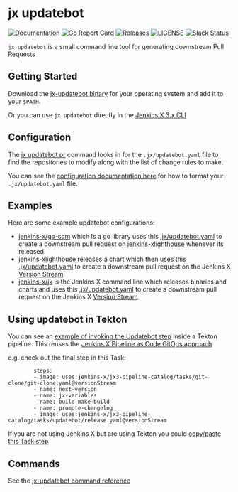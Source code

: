 # jx updatebot

[![Documentation](https://godoc.org/github.com/jenkins-x-plugins/jx-updatebot?status.svg)](https://pkg.go.dev/mod/github.com/jenkins-x-plugins/jx-updatebot)
[![Go Report Card](https://goreportcard.com/badge/github.com/jenkins-x-plugins/jx-updatebot)](https://goreportcard.com/report/github.com/jenkins-x-plugins/jx-updatebot)
[![Releases](https://img.shields.io/github/release-pre/jenkins-x-plugins/jx-updatebot.svg)](https://github.com/jenkins-x-plugins/jx-updatebot/releases)
[![LICENSE](https://img.shields.io/github/license/jenkins-x-plugins/jx-updatebot.svg)](https://github.com/jenkins-x-plugins/jx-updatebot/blob/master/LICENSE)
[![Slack Status](https://img.shields.io/badge/slack-join_chat-white.svg?logo=slack&style=social)](https://slack.k8s.io/)

`jx-updatebot` is a small command line tool for generating downstream Pull Requests


## Getting Started

Download the [jx-updatebot binary](https://github.com/jenkins-x-plugins/jx-updatebot/releases) for your operating system and add it to your `$PATH`.

Or you can use `jx updatebot` directly in the [Jenkins X 3.x CLI](https://github.com/jenkins-x/jx)


## Configuration

The [jx updatebot pr](https://github.com/jenkins-x-plugins/jx-updatebot/blob/master/docs/cmd/jx-updatebot_pr.md) command looks in for the `.jx/updatebot.yaml` file to find the repositories to modify along with the list of change rules to make.

You can see the [configuration documentation here](https://github.com/jenkins-x-plugins/jx-updatebot/blob/master/docs/config.md#updatebot.jenkins-x.io/v1alpha1.UpdateConfig) for how to format your `.jx/updatebot.yaml` file.
         
## Examples

Here are some example updatebot configurations:

* [jenkins-x/go-scm](https://github.com/jenkins-x/go-scm) which is a go library uses this [.jx/updatebot.yaml](https://github.com/jenkins-x/go-scm/blob/main/.jx/updatebot.yaml) to create a downstream pull request on [jenkins-xlighthouse](https://github.com/jenkins-x/lighthouse) whenever its released. 
* [jenkins-xlighthouse](https://github.com/jenkins-x/lighthouse) releases a chart which then uses this [.jx/updatebot.yaml](https://github.com/jenkins-x/lighthouse/blob/main/.jx/updatebot.yaml) to create a downstream pull request on the Jenkins X [Version Stream](https://jenkins-x.io/blog/2021/01/26/jx3-walkthroughs/#version-streams)
* [jenkins-x/jx](https://github.com/jenkins-x/jx) is the Jenkins X command line which releases binaries and charts and uses this [.jx/updatebot.yaml](https://github.com/jenkins-x/jx/blob/main/.jx/updatebot.yaml) to create a downstream pull request on the Jenkins X [Version Stream](https://jenkins-x.io/blog/2021/01/26/jx3-walkthroughs/#version-streams)
          
          
## Using updatebot in Tekton

You can see an [example of invoking the Updatebot step](https://github.com/jenkins-x/go-scm/blob/main/.lighthouse/jenkins-x/release.yaml#L22-L23) inside a Tekton pipeline. This reuses the [Jenkins X Pipeline as Code GitOps approach](https://jenkins-x.io/blog/2021/02/25/gitops-pipelines/)

e.g. check out the final step in this Task:

``` 
        steps:
        - image: uses:jenkins-x/jx3-pipeline-catalog/tasks/git-clone/git-clone.yaml@versionStream
        - name: next-version
        - name: jx-variables
        - name: build-make-build
        - name: promote-changelog
        - image: uses:jenkins-x/jx3-pipeline-catalog/tasks/updatebot/release.yaml@versionStream
```

If you are not using Jenkins X but are using Tekton you could [copy/paste this Task step](https://github.com/jenkins-x/jx3-pipeline-catalog/blob/master/tasks/updatebot/release.yaml#L14-L18)

## Commands

See the [jx-updatebot command reference](https://github.com/jenkins-x-plugins/jx-updatebot/blob/master/docs/cmd/jx-updatebot.md)
